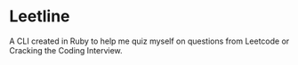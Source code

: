 # Leetline
A CLI created in Ruby to help me quiz myself on questions from Leetcode or Cracking the Coding Interview.
